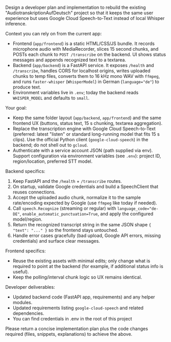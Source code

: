 Design a developer plan and implementation to rebuild the existing "AudiotranskriptionAufDeutsch" project so that it keeps the same user experience but uses Google Cloud Speech-to-Text instead of local Whisper inference.

Context you can rely on from the current app:
- Frontend (`app/frontend`) is a static HTML/CSS/JS bundle. It records microphone audio with MediaRecorder, slices 15 second chunks, and POSTs each chunk to `POST /transcribe` on the backend. UI shows status messages and appends recognized text to a textarea.
- Backend (`app/backend`) is a FastAPI service. It exposes `/health` and `/transcribe`, handles CORS for localhost origins, writes uploaded chunks to temp files, converts them to 16 kHz mono WAV with `ffmpeg`, and runs `faster-whisper` (`WhisperModel`) in German (`language="de"`) to produce text.
- Environment variables live in `.env`; today the backend reads `WHISPER_MODEL` and defaults to `small`.

Your goal:
- Keep the same folder layout (`app/backend`, `app/frontend`) and the same frontend UX (buttons, status text, 15 s chunking, textarea aggregation).
- Replace the transcription engine with Google Cloud Speech-to-Text (preferred: latest "listen" or standard long-running model that fits 15 s clips). Use the official Python client (`google-cloud-speech`) in the backend; do not shell out to `gcloud`.
- Authenticate with a service account JSON (path supplied via env). Support configuration via environment variables (see `.env`): project ID, region/location, preferred STT model.

Backend specifics:
1. Keep FastAPI and the `/health` + `/transcribe` routes.
2. On startup, validate Google credentials and build a SpeechClient that reuses connections.
3. Accept the uploaded audio chunk, normalize it to the sample rate/encoding expected by Google (use `ffmpeg` like today if needed).
4. Call `speech.Recognize` (streaming or regular) with `language_code="de-DE"`, `enable_automatic_punctuation=True`, and apply the configured model/region.
5. Return the recognized transcript string in the same JSON shape `{ "text": "..." }` so the frontend stays untouched.
6. Handle error cases gracefully (bad upload, Google API errors, missing credentials) and surface clear messages.

Frontend specifics:
- Reuse the existing assets with minimal edits; only change what is required to point at the backend (for example, if additional status info is useful).
- Keep the polling/interval chunk logic so UX remains identical.

Developer deliverables:
- Updated backend code (FastAPI app, requirements) and any helper modules.
- Updated requirements listing `google-cloud-speech` and related dependencies.
- You can find credentials in .env in the root of this project

Please return a concise implementation plan plus the code changes required (files, snippets, explanations) to achieve the above.
